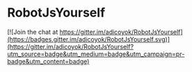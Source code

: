 # RobotJsYourself

[![Join the chat at https://gitter.im/adicoyok/RobotJsYourself](https://badges.gitter.im/adicoyok/RobotJsYourself.svg)](https://gitter.im/adicoyok/RobotJsYourself?utm_source=badge&utm_medium=badge&utm_campaign=pr-badge&utm_content=badge)
